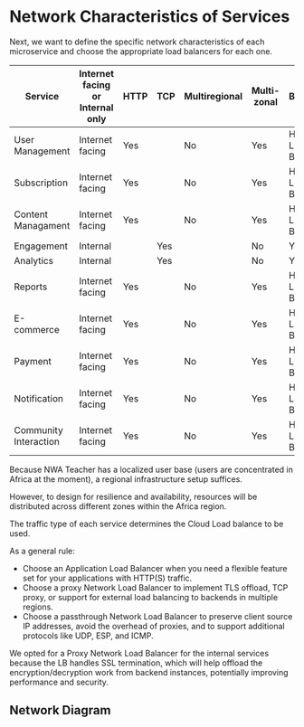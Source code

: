 # Network Characteristics of Services

Next, we want to define the specific network characteristics of each microservice and choose the 
appropriate load balancers for each one.

| Service | Internet facing or Internal only | HTTP | TCP | Multiregional | Multi-zonal | Load Balancer Type |
| ------- | -------------------------------- | ---- | --- | ------------- | ---------- | ---- |
| User Management| Internet facing | Yes | | No | Yes | HTTP(S) Load Balancer |
| Subscription | Internet facing | Yes | | No | Yes | HTTP(S) Load Balancer |
| Content Managament | Internet facing | Yes | | No | Yes | HTTP(S) Load Balancer |
| Engagement | Internal | | Yes | | No | Yes | Proxy Network Load Balancer |
| Analytics | Internal | | Yes | | No | Yes | Proxy Network Load Balancer |
| Reports | Internet facing | Yes | | No | Yes | HTTP(S) Load Balancer |
| E-commerce | Internet facing | Yes | | No | Yes | HTTP(S) Load Balancer |
| Payment | Internet facing | Yes | | No | Yes | HTTP(S) Load Balancer |
| Notification | Internet facing | Yes | | No | Yes | HTTP(S) Load Balancer |
| Community Interaction | Internet facing | Yes | | No | Yes | HTTP(S) Load Balancer |

Because NWA Teacher has a localized user base (users are concentrated in Africa at the moment), a regional infrastructure setup suffices. 

However, to design for resilience and availability, resources will be distributed across different zones within the Africa region.

The traffic type of each service determines the Cloud Load balance to be used. 

As a general rule:
* Choose an Application Load Balancer when you need a flexible feature set for your applications with HTTP(S) traffic.
* Choose a proxy Network Load Balancer to implement TLS offload, TCP proxy, or support for external load balancing to backends in multiple regions.
* Choose a passthrough Network Load Balancer to preserve client source IP addresses, avoid the overhead of proxies, and to support additional protocols like UDP, ESP, and ICMP.

We opted for a Proxy Network Load Balancer for the internal services because the LB handles SSL termination, which will help offload the encryption/decryption work from backend instances, potentially improving performance and security.

## Network Diagram


